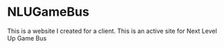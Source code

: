 # NLUGameBus
This is a website I created for a client. This is an active site for Next Level Up Game Bus
